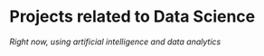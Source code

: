 # Projects related to Data Science
_Right now, using artificial intelligence and data analytics_

 
